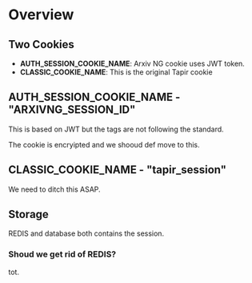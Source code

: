 # Overview

## Two Cookies

* **AUTH_SESSION_COOKIE_NAME**: Arxiv NG cookie uses JWT token.  
* **CLASSIC_COOKIE_NAME**: This is the original Tapir cookie

## AUTH_SESSION_COOKIE_NAME - "ARXIVNG_SESSION_ID"
This is based on JWT but the tags are not following the standard.

The cookie is encryipted and we shooud def move to this.

## CLASSIC_COOKIE_NAME - "tapir_session"

We need to ditch this ASAP.


## Storage

REDIS and database both contains the session.

### Shoud we get rid of REDIS?

tot.
